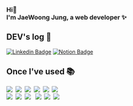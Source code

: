 

### Hi👋 <br> I'm JaeWoong Jung, a web developer ✨
  

## DEV's log 🌱
<a href="https://www.linkedin.com/in/jaewoong-jung-9714261b7/" rel="nofollow"><img src="https://camo.githubusercontent.com/2fb0180f35e7559bb7f50bb06626c123af8be41d6be2561128cf3a8815a52cd8/68747470733a2f2f696d672e736869656c64732e696f2f62616467652f2d4c696e6b6564496e2d626c75653f7374796c653d666c61742d737175617265266c6f676f3d4c696e6b6564696e266c6f676f436f6c6f723d7768697465266c696e6b3d68747470733a2f2f7777772e6c696e6b6564696e2e636f6d2f696e2f2545412542312542342d2545432539442542342d3236373731363134622f" alt="Linkedin Badge" data-canonical-src="https://img.shields.io/badge/-LinkedIn-blue?style=flat-square&amp;logo=Linkedin&amp;logoColor=white&amp;link=https://www.linkedin.com/in/jaewoong-jung-9714261b7/" style="max-width: 100%;"></a>
<a href="https://jjw.oopy.io" rel="nofollow" class=""><img src="https://camo.githubusercontent.com/8b320d88cd68639518cb4d5527c94842e437a2a69d141c1c26bc6db948efe765/68747470733a2f2f696d672e736869656c64732e696f2f62616467652f506f7274666f6c696f2d6666666666663f7374796c653d666c61742d737175617265266c6f676f3d4e6f74696f6e266c6f676f436f6c6f723d626c61636b266c696e6b3d68747470733a2f2f7777772e6e6f74696f6e2e736f2f47656f6e2d4c65652d3061326561643830376563323437393162356637356135643039373466636138" alt="Notion Badge" data-canonical-src="https://img.shields.io/badge/Notion-ffffff?style=flat-square&amp;logo=Notion&amp;logoColor=black&amp;link=https://jjw.oopy.io" style="max-width: 100%;"></a>

  
## Once I've used 📚
<img src="https://img.shields.io/badge/Java-007396?style=flat-square&logo=Java&logoColor=white"/>&nbsp;
<img src="https://img.shields.io/badge/Spring-6DB33F?style=flat-square&logo=Spring&logoColor=white"/>&nbsp;
<img src="https://img.shields.io/badge/oracle-F80000?style=flat-square&logo=oracle&logoColor=white"/>&nbsp;
<img src="https://img.shields.io/badge/postgresql-4169E1?style=flat-square&logo=postgresql&logoColor=white"/>&nbsp;
<img src="https://img.shields.io/badge/HTML5-E34F26?style=flat-square&logo=HTML5&logoColor=white"/>&nbsp; 
<img src="https://img.shields.io/badge/CSS3-1572B6?style=flat-square&logo=CSS3&logoColor=white"/>&nbsp; 
<br>
<img src="https://img.shields.io/badge/JavaScript-F7DF1E?style=flat-square&logo=JavaScript&logoColor=white"/>&nbsp;
<img src="https://img.shields.io/badge/jquery-0769AD?style=flat-square&logo=jquery&logoColor=white"/>&nbsp;
<img src="https://img.shields.io/badge/bootstrap-7952B3?style=flat-square&logo=bootstrap&logoColor=white"/> &nbsp;
<img src="https://img.shields.io/badge/github-181717?style=flat-square&logo=github&logoColor=white"/>&nbsp;
<img src="https://img.shields.io/badge/apache tomcat-F8DC75?style=flat-square&logo=apachetomcat&logoColor=white"/>&nbsp;
<a target="_blank" rel="noopener noreferrer nofollow" href="https://camo.githubusercontent.com/779add91d0354215e3bc10cbc75bf40eb84451cf2d63a197ca93f0866690bcde/68747470733a2f2f696d672e736869656c64732e696f2f62616467652f416e646f69642053747564696f2d3344444338343f7374796c653d666c61742d737175617265266c6f676f3d616e64726f69642073747564696f266c6f676f436f6c6f723d7768697465"><img src="https://camo.githubusercontent.com/779add91d0354215e3bc10cbc75bf40eb84451cf2d63a197ca93f0866690bcde/68747470733a2f2f696d672e736869656c64732e696f2f62616467652f416e646f69642053747564696f2d3344444338343f7374796c653d666c61742d737175617265266c6f676f3d616e64726f69642073747564696f266c6f676f436f6c6f723d7768697465" data-canonical-src="https://img.shields.io/badge/Andoid Studio-3DDC84?style=flat-square&amp;logo=android studio&amp;logoColor=white" style="max-width: 100%;"></a>


